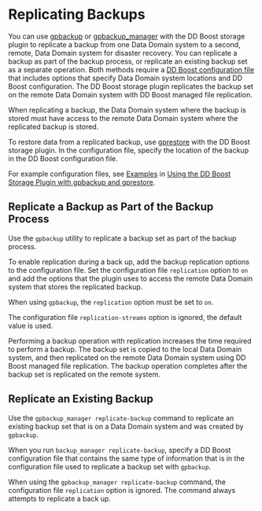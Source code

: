 # Replicating Backups 

You can use [gpbackup](https://docs.vmware.com/en/VMware-Tanzu-Greenplum-Backup-and-Restore/1.25/tanzu-greenplum-backup-and-restore/GUID-utility_guide-ref-gpbackup.html) or [gpbackup\_manager](https://docs.vmware.com/en/VMware-Tanzu-Greenplum-Backup-and-Restore/1.25/tanzu-greenplum-backup-and-restore/GUID-utility_guide-ref-gpbackup_manager.html) with the DD Boost storage plugin to replicate a backup from one Data Domain system to a second, remote, Data Domain system for disaster recovery. You can replicate a backup as part of the backup process, or replicate an existing backup set as a separate operation. Both methods require a [DD Boost configuration file](backup-ddboost-plugin.md#ddb-plugin-config) that includes options that specify Data Domain system locations and DD Boost configuration. The DD Boost storage plugin replicates the backup set on the remote Data Domain system with DD Boost managed file replication.

When replicating a backup, the Data Domain system where the backup is stored must have access to the remote Data Domain system where the replicated backup is stored.

To restore data from a replicated backup, use [gprestore](../../utility_guide/admin_utilities/gprestore.html) with the DD Boost storage plugin. In the configuration file, specify the location of the backup in the DD Boost configuration file.

For example configuration files, see [Examples](backup-ddboost-plugin.md#ddb_examples) in [Using the DD Boost Storage Plugin with gpbackup and gprestore](backup-ddboost-plugin.html).

## Replicate a Backup as Part of the Backup Process 

Use the `gpbackup` utility to replicate a backup set as part of the backup process.

To enable replication during a back up, add the backup replication options to the configuration file. Set the configuration file `replication` option to `on` and add the options that the plugin uses to access the remote Data Domain system that stores the replicated backup.

When using `gpbackup`, the `replication` option must be set to `on`.

The configuration file `replication-streams` option is ignored, the default value is used.

Performing a backup operation with replication increases the time required to perform a backup. The backup set is copied to the local Data Domain system, and then replicated on the remote Data Domain system using DD Boost managed file replication. The backup operation completes after the backup set is replicated on the remote system.

## Replicate an Existing Backup 

Use the `gpbackup_manager replicate-backup` command to replicate an existing backup set that is on a Data Domain system and was created by `gpbackup`.

When you run `backup_manager replicate-backup`, specify a DD Boost configuration file that contains the same type of information that is in the configuration file used to replicate a backup set with `gpbackup`.

When using the `gpbackup_manager replicate-backup` command, the configuration file `replication` option is ignored. The command always attempts to replicate a back up.

